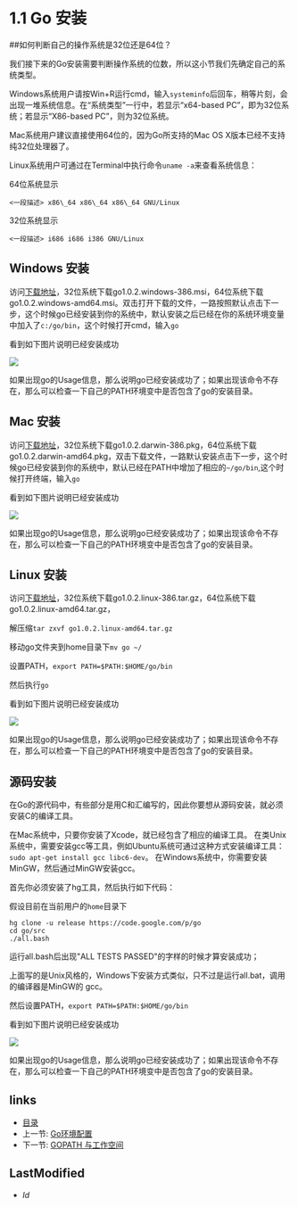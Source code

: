 # 1.1 Go 安装

##如何判断自己的操作系统是32位还是64位？

我们接下来的Go安装需要判断操作系统的位数，所以这小节我们先确定自己的系统类型。

Windows系统用户请按Win+R运行cmd，输入`systeminfo`后回车，稍等片刻，会出现一堆系统信息。在“系统类型”一行中，若显示“x64-based PC”，即为32位系统；若显示“X86-based PC”，则为32位系统。

Mac系统用户建议直接使用64位的，因为Go所支持的Mac OS X版本已经不支持纯32位处理器了。

Linux系统用户可通过在Terminal中执行命令`uname -a`来查看系统信息：

64位系统显示

	<一段描述> x86\_64 x86\_64 x86\_64 GNU/Linux

32位系统显示

	<一段描述> i686 i686 i386 GNU/Linux

## Windows 安装

  访问[下载地址][downlink]，32位系统下载go1.0.2.windows-386.msi，64位系统下载go1.0.2.windows-amd64.msi。双击打开下载的文件，一路按照默认点击下一步，这个时候go已经安装到你的系统中，默认安装之后已经在你的系统环境变量中加入了`c:/go/bin`，这个时候打开cmd，输入`go`

  看到如下图片说明已经安装成功

  ![](images/1.1.cmd.png?raw=true)

  如果出现go的Usage信息，那么说明go已经安装成功了；如果出现该命令不存在，那么可以检查一下自己的PATH环境变中是否包含了go的安装目录。

## Mac 安装

  访问[下载地址][downlink]，32位系统下载go1.0.2.darwin-386.pkg，64位系统下载go1.0.2.darwin-amd64.pkg，双击下载文件，一路默认安装点击下一步，这个时候go已经安装到你的系统中，默认已经在PATH中增加了相应的`~/go/bin`,这个时候打开终端，输入`go`

  看到如下图片说明已经安装成功

  ![](images/1.1.mac.png?raw=true)

  如果出现go的Usage信息，那么说明go已经安装成功了；如果出现该命令不存在，那么可以检查一下自己的PATH环境变中是否包含了go的安装目录。

## Linux 安装
  访问[下载地址][downlink]，32位系统下载go1.0.2.linux-386.tar.gz，64位系统下载go1.0.2.linux-amd64.tar.gz，

  解压缩`tar zxvf go1.0.2.linux-amd64.tar.gz`

  移动go文件夹到home目录下`mv go ~/`

  设置PATH，`export PATH=$PATH:$HOME/go/bin`

  然后执行`go`

  看到如下图片说明已经安装成功

  ![](images/1.1.linux.png?raw=true)

  如果出现go的Usage信息，那么说明go已经安装成功了；如果出现该命令不存在，那么可以检查一下自己的PATH环境变中是否包含了go的安装目录。


## 源码安装
在Go的源代码中，有些部分是用C和汇编写的，因此你要想从源码安装，就必须安装C的编译工具。

在Mac系统中，只要你安装了Xcode，就已经包含了相应的编译工具。
在类Unix系统中，需要安装gcc等工具，例如Ubuntu系统可通过这种方式安装编译工具：`sudo apt-get install gcc libc6-dev`。
在Windows系统中，你需要安装MinGW，然后通过MinGW安装gcc。

首先你必须安装了hg工具，然后执行如下代码：

  假设目前在当前用户的`home`目录下

    hg clone -u release https://code.google.com/p/go
    cd go/src
    ./all.bash

运行all.bash后出现"ALL TESTS PASSED"的字样的时候才算安装成功；

上面写的是Unix风格的，Windows下安装方式类似，只不过是运行all.bat，调用的编译器是MinGW的 gcc。

  然后设置PATH，`export PATH=$PATH:$HOME/go/bin`

  看到如下图片说明已经安装成功

  ![](images/1.1.mac.png?raw=true)

  如果出现go的Usage信息，那么说明go已经安装成功了；如果出现该命令不存在，那么可以检查一下自己的PATH环境变中是否包含了go的安装目录。

## links
  * [目录](<preface.md>)
  * 上一节: [Go环境配置](<1.md>)
  * 下一节: [GOPATH 与工作空间](<1.2.md>)

## LastModified
  * $Id$

[downlink]: http://code.google.com/p/go/downloads/list "Go安装包下载"
